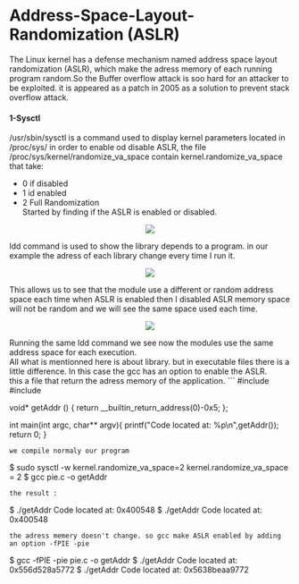 # Address-Space-Layout-Randomization (ASLR)

The Linux kernel has a defense mechanism named address space layout randomization (ASLR), which make the adress memory of each running 
program random.So the Buffer overflow attack is soo hard for an attacker to be exploited. it is appeared as a patch in 2005 as a solution to prevent stack overflow attack.
#### 1-Sysctl
/usr/sbin/sysctl is a command used to display kernel parameters located in /proc/sys/
in order to enable od disable ASLR, the file /proc/sys/kernel/randomize_va_space contain kernel.randomize_va_space that take:
- 0 if disabled
- 1 id enabled
- 2 Full Randomization </br>
Started by finding if the ASLR is enabled or disabled.
<p align="center">
  <img src="https://rajoul.github.io/day_tool/image/image1.png">
</p>
 ldd command is used to show the library depends to a program. in our example the adress of each library change every time I run it.
 <p align="center">
  <img src="https://rajoul.github.io/day_tool/image/image2.png">
</p>
This allows us to see that the module use a different or random address space each time when ASLR is enabled
then I disabled ASLR memory space will not be random and we will see the same space used each time.
<p align="center">
  <img src="https://rajoul.github.io/day_tool/image/image3.png">
</p>
Running the same ldd command we see now the modules use the same address space for each execution.</br>
All what is mentionned here is about library. but in executable files there is a little difference. In this case the gcc has an option to enable the ASLR.</br>
this a file that return the adress memory of the application.
```
#include <stdlib.h>
#include <stdio.h>

void* getAddr () {
 return __builtin_return_address(0)-0x5;
};

int main(int argc, char** argv){
 printf("Code located at: %p\n",getAddr());
 return 0;
}
```
we compile normaly our program 
```
$ sudo sysctl -w kernel.randomize_va_space=2
kernel.randomize_va_space = 2
$ gcc pie.c -o getAddr
```
the result :
```
$ ./getAddr 
Code located at: 0x400548
$ ./getAddr 
Code located at: 0x400548
```
the adress memery doesn't change. so gcc make ASLR enabled by adding an option -fPIE -pie
```
$ gcc -fPIE -pie pie.c -o getAddr
$ ./getAddr
Code located at: 0x556d528a5772
$ ./getAddr
Code located at: 0x5638beaa9772
```
